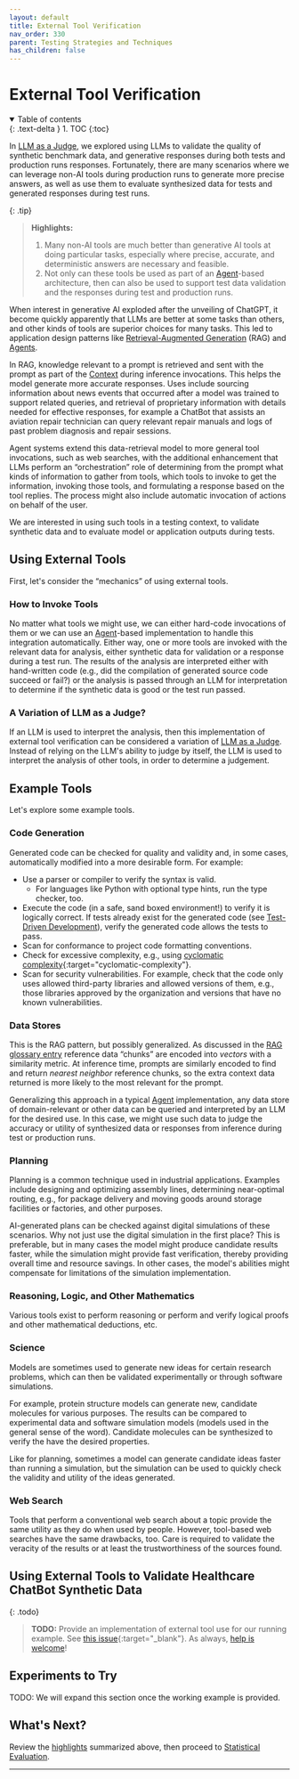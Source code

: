 ```yaml
---
layout: default
title: External Tool Verification
nav_order: 330
parent: Testing Strategies and Techniques
has_children: false
---
```


# External Tool Verification

<details open markdown="block">
  <summary>
    Table of contents
  </summary>
  {: .text-delta }
1. TOC
{:toc}
</details>

In [LLM as a Judge]({{site.baseurl}}/testing-strategies/llm-as-a-judge/), we explored using LLMs to validate the quality of synthetic benchmark data, and generative responses during both tests and production runs responses. Fortunately, there are many scenarios where we can leverage non-AI tools during production runs to generate more precise answers, as well as use them to evaluate synthesized data for tests and generated responses during test runs. 

<a id="highlights"></a>

{: .tip}
> **Highlights:**
>
> 1. Many non-AI tools are much better than generative AI tools at doing particular tasks, especially where precise, accurate, and deterministic answers are necessary and feasible.
> 2. Not only can these tools be used as part of an [Agent]({{site.glossaryurl}}/#agent)-based architecture, then can also be used to support test data validation and the responses during test and production runs.

When interest in generative AI exploded after the unveiling of ChatGPT, it become quickly apparently that LLMs are better at some tasks than others, and other kinds of tools are superior choices for many tasks. This led to application design patterns like [Retrieval-Augmented Generation]({{site.glossaryurl}}/#retrieval-augmented-generation) (RAG) and [Agents]({{site.glossaryurl}}/#agent). 

In RAG, knowledge relevant to a prompt is retrieved and sent with the prompt as part of the [Context]({{site.glossaryurl}}/#context) during inference invocations. This helps the model generate more accurate responses. Uses include sourcing information about news events that occurred after a model was trained to support related queries, and retrieval of proprietary information with details needed for effective responses, for example a ChatBot that assists an aviation repair technician can query relevant repair manuals and logs of past problem diagnosis and repair sessions.

Agent systems extend this data-retrieval model to more general tool invocations, such as web searches, with the additional enhancement that LLMs perform an &ldquo;orchestration&rdquo; role of determining from the prompt what kinds of information to gather from tools, which tools to invoke to get the information, invoking those tools, and formulating a response based on the tool replies. The process might also include automatic invocation of actions on behalf of the user.

We are interested in using such tools in a testing context, to validate synthetic data and to evaluate model or application outputs during tests.

## Using External Tools

First, let's consider the &ldquo;mechanics&rdquo; of using external tools.

### How to Invoke Tools

No matter what tools we might use, we can either hard-code invocations of them or we can use an [Agent]({{site.glossaryurl}}/#agent)-based implementation to handle this integration automatically. Either way, one or more tools are invoked with the relevant data for analysis, either synthetic data for validation or a response during a test run. The results of the analysis are interpreted either with hand-written code (e.g., did the compilation of generated source code succeed or fail?) or the analysis is passed through an LLM for interpretation to determine if the synthetic data is good or the test run passed. 

### A Variation of LLM as a Judge?

If an LLM is used to interpret the analysis, then this implementation of external tool verification can be considered a variation of [LLM as a Judge]({{site.baseurl}}/testing-strategies/llm-as-a-judge/). Instead of relying on the LLM's ability to judge by itself, the LLM is used to interpret the analysis of other tools, in order to determine a judgement.

## Example Tools

Let's explore some example tools.

### Code Generation

Generated code can be checked for quality and validity and, in some cases, automatically modified into a more desirable form. For example:

* Use a parser or compiler to verify the syntax is valid.
  * For languages like Python with optional type hints, run the type checker, too.
* Execute the code (in a safe, sand boxed environment!) to verify it is logically correct. If tests already exist for the generated code (see [Test-Driven Development]({{site.glossaryurl}}/#test-driven-development)), verify the generated code allows the tests to pass.
* Scan for conformance to project code formatting conventions.
* Check for excessive complexity, e.g., using [cyclomatic complexity](https://en.wikipedia.org/wiki/Cyclomatic_complexity){:target="cyclomatic-complexity"}.
* Scan for security vulnerabilities. For example, check that the code only uses allowed third-party libraries and allowed versions of them, e.g., those libraries approved by the organization and versions that have no known vulnerabilities.

### Data Stores

This is the RAG pattern, but possibly generalized. As discussed in the [RAG glossary entry]({{site.glossaryurl}}/#retrieval-augmented-generation) reference data &ldquo;chunks&rdquo; are encoded into _vectors_ with a similarity metric. At inference time, prompts are similarly encoded to find and return _nearest neighbor_ reference chunks, so the extra context data returned is more likely to the most relevant for the prompt.

Generalizing this approach in a typical [Agent]({{site.glossaryurl}}/#agent) implementation, any data store of domain-relevant or other data can be queried and interpreted by an LLM for the desired use. In this case, we might use such data to judge the accuracy or utility of synthesized data or responses from inference during test or production runs.

### Planning

Planning is a common technique used in industrial applications. Examples include designing and optimizing assembly lines, determining near-optimal routing, e.g., for package delivery and moving goods around storage facilities or factories, and other purposes.

AI-generated plans can be checked against digital simulations of these scenarios. Why not just use the digital simulation in the first place? This is preferable, but in many cases the model might produce candidate results faster, while the simulation might provide fast verification, thereby providing overall time and resource savings. In other cases, the model's abilities might compensate for limitations of the simulation implementation.

### Reasoning, Logic, and Other Mathematics

Various tools exist to perform reasoning or perform and verify logical proofs and other mathematical deductions, etc.

### Science

Models are sometimes used to generate new ideas for certain research problems, which can then be validated experimentally or through software simulations.

For example, protein structure models can generate new, candidate molecules for various purposes. The results can be compared to experimental data and software simulation models (models used in the general sense of the word). Candidate molecules can be synthesized to verify the have the desired properties.

Like for planning, sometimes a model can generate candidate ideas faster than running a simulation, but the simulation can be used to quickly check the validity and utility of the ideas generated.

### Web Search

Tools that perform a conventional web search about a topic provide the same utility as they do when used by people. However, tool-based web searches have the same drawbacks, too. Care is required to validate the veracity of the results or at least the trustworthiness of the sources found. 

## Using External Tools to Validate Healthcare ChatBot Synthetic Data

{: .todo}
> **TODO:** Provide an implementation of external tool use for our running example. See [this issue](https://github.com/The-AI-Alliance/ai-application-testing/issues/24){:target="_blank"}. As always, [help is welcome]({{site.baseurl}}/contributing)!

## Experiments to Try

TODO: We will expand this section once the working example is provided.

## What's Next?

Review the [highlights](#highlights) summarized above, then proceed to [Statistical Evaluation]({{site.baseurl}}/testing-strategies/statistical-tests/).

---
